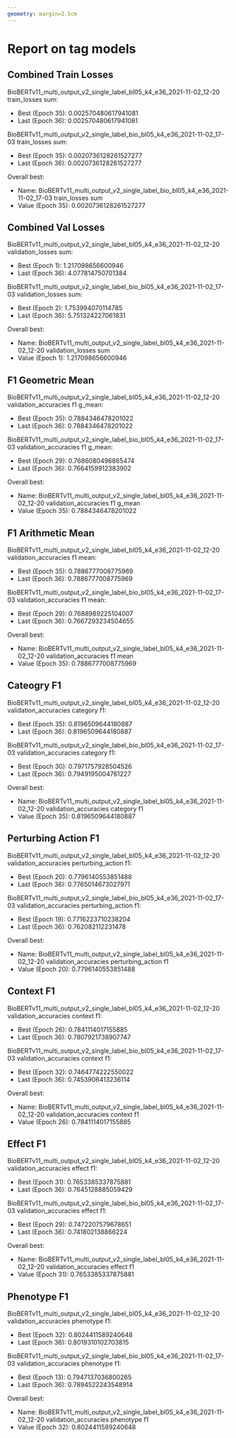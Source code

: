 ```yaml
---
geometry: margin=2.5cm
---
```


# Report on tag models


## Combined Train Losses

BioBERTv11_multi_output_v2_single_label_bl05_k4_e36_2021-11-02_12-20 train_losses sum:

* Best (Epoch 35): 0.002570480617941081
* Last (Epoch 36): 0.002570480617941081

BioBERTv11_multi_output_v2_single_label_bio_bl05_k4_e36_2021-11-02_17-03 train_losses sum:

* Best (Epoch 35): 0.0020736128261527277
* Last (Epoch 36): 0.0020736128261527277

Overall best:

* Name: BioBERTv11_multi_output_v2_single_label_bio_bl05_k4_e36_2021-11-02_17-03 train_losses sum
* Value (Epoch 35): 0.0020736128261527277


## Combined Val Losses

BioBERTv11_multi_output_v2_single_label_bl05_k4_e36_2021-11-02_12-20 validation_losses sum:

* Best (Epoch 1): 1.217098656600946
* Last (Epoch 36): 4.077814750701384

BioBERTv11_multi_output_v2_single_label_bio_bl05_k4_e36_2021-11-02_17-03 validation_losses sum:

* Best (Epoch 2): 1.753994070114785
* Last (Epoch 36): 5.751324227061831

Overall best:

* Name: BioBERTv11_multi_output_v2_single_label_bl05_k4_e36_2021-11-02_12-20 validation_losses sum
* Value (Epoch 1): 1.217098656600946


## F1 Geometric Mean

BioBERTv11_multi_output_v2_single_label_bl05_k4_e36_2021-11-02_12-20 validation_accuracies f1 g_mean:

* Best (Epoch 35): 0.7884346478201022
* Last (Epoch 36): 0.7884346478201022

BioBERTv11_multi_output_v2_single_label_bio_bl05_k4_e36_2021-11-02_17-03 validation_accuracies f1 g_mean:

* Best (Epoch 29): 0.7686080496865474
* Last (Epoch 36): 0.7664159912383902

Overall best:

* Name: BioBERTv11_multi_output_v2_single_label_bl05_k4_e36_2021-11-02_12-20 validation_accuracies f1 g_mean
* Value (Epoch 35): 0.7884346478201022


## F1 Arithmetic Mean

BioBERTv11_multi_output_v2_single_label_bl05_k4_e36_2021-11-02_12-20 validation_accuracies f1 mean:

* Best (Epoch 35): 0.7886777008775969
* Last (Epoch 36): 0.7886777008775969

BioBERTv11_multi_output_v2_single_label_bio_bl05_k4_e36_2021-11-02_17-03 validation_accuracies f1 mean:

* Best (Epoch 29): 0.7688989225104007
* Last (Epoch 36): 0.7667293234504655

Overall best:

* Name: BioBERTv11_multi_output_v2_single_label_bl05_k4_e36_2021-11-02_12-20 validation_accuracies f1 mean
* Value (Epoch 35): 0.7886777008775969


## Cateogry F1

BioBERTv11_multi_output_v2_single_label_bl05_k4_e36_2021-11-02_12-20 validation_accuracies category f1:

* Best (Epoch 35): 0.8196509644180887
* Last (Epoch 36): 0.8196509644180887

BioBERTv11_multi_output_v2_single_label_bio_bl05_k4_e36_2021-11-02_17-03 validation_accuracies category f1:

* Best (Epoch 30): 0.7971757928504526
* Last (Epoch 36): 0.7949195004761227

Overall best:

* Name: BioBERTv11_multi_output_v2_single_label_bl05_k4_e36_2021-11-02_12-20 validation_accuracies category f1
* Value (Epoch 35): 0.8196509644180887


## Perturbing Action F1

BioBERTv11_multi_output_v2_single_label_bl05_k4_e36_2021-11-02_12-20 validation_accuracies perturbing_action f1:

* Best (Epoch 20): 0.7796140553851488
* Last (Epoch 36): 0.7765014673027971

BioBERTv11_multi_output_v2_single_label_bio_bl05_k4_e36_2021-11-02_17-03 validation_accuracies perturbing_action f1:

* Best (Epoch 19): 0.7716223710238204
* Last (Epoch 36): 0.762082112231478

Overall best:

* Name: BioBERTv11_multi_output_v2_single_label_bl05_k4_e36_2021-11-02_12-20 validation_accuracies perturbing_action f1
* Value (Epoch 20): 0.7796140553851488


## Context F1

BioBERTv11_multi_output_v2_single_label_bl05_k4_e36_2021-11-02_12-20 validation_accuracies context f1:

* Best (Epoch 26): 0.7841114017155885
* Last (Epoch 36): 0.7807921738907747

BioBERTv11_multi_output_v2_single_label_bio_bl05_k4_e36_2021-11-02_17-03 validation_accuracies context f1:

* Best (Epoch 32): 0.7464774222550022
* Last (Epoch 36): 0.7453906413236114

Overall best:

* Name: BioBERTv11_multi_output_v2_single_label_bl05_k4_e36_2021-11-02_12-20 validation_accuracies context f1
* Value (Epoch 26): 0.7841114017155885


## Effect F1

BioBERTv11_multi_output_v2_single_label_bl05_k4_e36_2021-11-02_12-20 validation_accuracies effect f1:

* Best (Epoch 31): 0.7653385337875881
* Last (Epoch 36): 0.7645128885059429

BioBERTv11_multi_output_v2_single_label_bio_bl05_k4_e36_2021-11-02_17-03 validation_accuracies effect f1:

* Best (Epoch 29): 0.7472207579678651
* Last (Epoch 36): 0.741802138866224

Overall best:

* Name: BioBERTv11_multi_output_v2_single_label_bl05_k4_e36_2021-11-02_12-20 validation_accuracies effect f1
* Value (Epoch 31): 0.7653385337875881


## Phenotype F1

BioBERTv11_multi_output_v2_single_label_bl05_k4_e36_2021-11-02_12-20 validation_accuracies phenotype f1:

* Best (Epoch 32): 0.8024411589240648
* Last (Epoch 36): 0.8019310102703815

BioBERTv11_multi_output_v2_single_label_bio_bl05_k4_e36_2021-11-02_17-03 validation_accuracies phenotype f1:

* Best (Epoch 13): 0.7947137036800265
* Last (Epoch 36): 0.7894522243548914

Overall best:

* Name: BioBERTv11_multi_output_v2_single_label_bl05_k4_e36_2021-11-02_12-20 validation_accuracies phenotype f1
* Value (Epoch 32): 0.8024411589240648